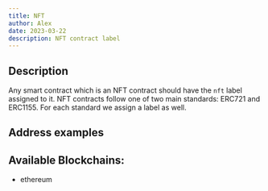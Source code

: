 ```yaml
---
title: NFT
author: Alex
date: 2023-03-22
description: NFT contract label
---
```


## Description

Any smart contract which is an NFT contract should have the `nft` label assigned to it. NFT contracts follow one of two main standards: ERC721 and ERC1155. For each standard we assign a label as well.

## Address examples


## Available Blockchains:

* ethereum
